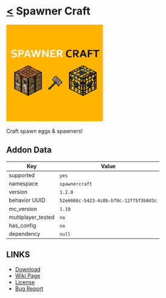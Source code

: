 # [<](../README.md) Spawner Craft

![alt](pack_icon.png)

Craft spawn eggs & spawners!

## Addon Data

| Key                | Value    |
|--------------------|----------|
| supported          | `yes` |
| namespace          | `spawnercraft` |
| version            | `1.2.0 ` |
| behavior UUID            | `52e6666c-5423-4c0b-bf8c-12f75f3b0d3c` |
| mc_version         | `1.19` |
| multiplayer_tested | `no`     |
| has_config         | `no`     |
| dependency         | `null`   |

## LINKS
- [Download](https://mcpedl.com/spawner-craft-behavior-pack/)
- [Wiki Page](https://github.com/legopitstop/addons/wiki/Spawner_Craft)
- [License](https://legopitstop.weebly.com/license.html)
- [Bug Report](https://github.com/legopitstop/addons/issues)